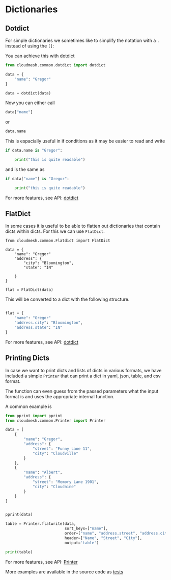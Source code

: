 # Dictionaries

## Dotdict

For simple dictionaries we sometimes like to simplify the notation with a `.` instead of using the `[]`:

You can achieve this with dotdict

```python
from cloudmesh.common.dotdict import dotdict

data = {
    "name": "Gregor"
}

data = dotdict(data)
```

Now you can either call

```python
data["name"]
```

or

```python
data.name
```

This is espacially useful in if conditions as it may be easier to read and write

```python
if data.name is "Gregor":

    print("this is quite readable")
```

and is the same as

```python
if data["name"] is "Gregor":

    print("this is quite readable")
```

For more features, see API: [dotdict](https://cloudmesh.github.io/cloudmesh-manual/api/cloudmesh.common.html?highlight=dotdict#module-cloudmesh.common.dotdict)


## FlatDict

In some cases it is useful to be able to flatten out dictionaries that
contain dicts within dicts. For this we can use `FlatDict`.

```
from cloudmesh.common.Flatdict import FlatDict

data = {
    "name": "Gregor"
    "address": {
        "city": "Bloomington",
        "state": "IN"

    }
}

flat = FlatDict(data)

```

This will be converted to a dict with the following structure.

```python

flat = {
    "name": "Gregor"
    "address.city": "Bloomington",
    "address.state": "IN"
}
```

For more features, see API: [dotdict](https://cloudmesh.github.io/cloudmesh-manual/api/cloudmesh.common.html?highlight=flatdict#module-cloudmesh.common.FlatDict)


## Printing Dicts

In case we want to print dicts and lists of dicts in various formats, we
have included a simple `Printer` that can print a dict in yaml, json,
table, and csv format.

The function can even guess from the passed parameters what the input format is
and uses the appropriate internal function.

A common example is 

```python
from pprint import pprint
from cloudmesh.common.Printer import Printer

data = [
    {
        "name": "Gregor",
        "address": {
            "street": "Funny Lane 11",
            "city": "Cloudville"
        }
    },
    {
        "name": "Albert",
        "address": {
            "street": "Memory Lane 1901",
            "city": "Cloudnine"
        }
    }
]


pprint(data)

table = Printer.flatwrite(data,
                          sort_keys=["name"],
                          order=["name", "address.street", "address.city"],
                          header=["Name", "Street", "City"],
                          output='table')

print(table)
```


For more features, see API: [Printer](https://cloudmesh.github.io/cloudmesh-manual/api/cloudmesh.common.html?highlight=flatdict#module-cloudmesh.common.Printer)

More examples are available in the source code as [tests](https://github.com/cloudmesh/cloudmesh-common/tree/master/tests) 
